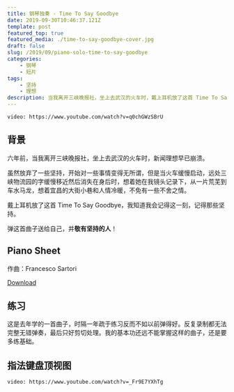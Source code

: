 ```yaml
---
title: 钢琴独奏 - Time To Say Goodbye
date: 2019-09-30T10:46:37.121Z
template: post
featured_top: true
featured_media: ./time-to-say-goodbye-cover.jpg
draft: false
slug: /2019/09/piano-solo-time-to-say-goodbye
categories: 
    - 钢琴
    - 短片
tags:
    - 坚持
    - 理想
description: 当我离开三峡晚报社，坐上去武汉的火车时，戴上耳机放了这首 Time To Say Goodbye，我知道我会记得这一刻，记得那些坚持。
---
```


<!-- endExcerpt -->

`video: https://www.youtube.com/watch?v=q0chGWzSBrU`

## 背景
六年前，当我离开三峡晚报社，坐上去武汉的火车时，新闻理想早已崩溃。

虽然放弃了一些坚持，开始对一些事情变得无所谓，但是当火车缓慢启动，远处三峡物流园的字缓慢移近然后消失在身后时，想着她在我镜头记录下，从一片荒芜到车水马龙，想着宜昌的大街小巷和人情冷暖，不免有一些不舍之情。

戴上耳机放了这首 Time To Say Goodbye，我知道我会记得这一刻，记得那些坚持。

弹这首曲子送给自己，并**敬有坚持的人**！

## Piano Sheet
作曲：Francesco Sartori

[Download](https://musescore.com/user/125146/scores/906416)

## 练习
这是去年学的一首曲子，时隔一年疏于练习反而不如以前弹得好。反复录制都无法完整无错弹奏，最后只好剪切处理。我的基本功还远不能掌握这样的曲子，还是要多练基础。

## 指法键盘顶视图
`video: https://www.youtube.com/watch?v=_Fr9E7YXhTg`
